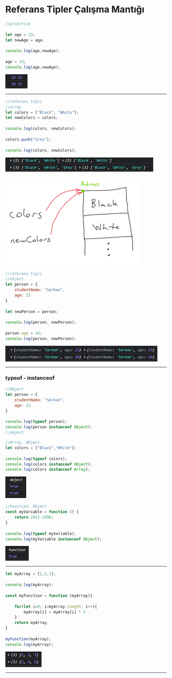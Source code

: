 # Referans Tipler Çalışma Mantığı

```jsx
//primitive

let age = 23;
let newAge = age;

console.log(age,newAge);

age = 24;
console.log(age,newAge);
```

![Untitled](Untitled.png)

---

```jsx
//referans tipli 
//array
let colors = ["Black", "White"];
let newColors = colors;

console.log(colors, newColors);

colors.push("Grey");

console.log(colors, newColors);
```

![Untitled](Untitled%201.png)

![Untitled](Untitled%202.png)

```jsx
//referans tipli 
//object
let person = {
    studentName: "Serkan",
    age: 23
}

let newPerson = person;

console.log(person, newPerson);

person.age = 24;
console.log(person, newPerson);
```

![Untitled](Untitled%203.png)

---

### typeof - instanceof

```jsx
//Object
let person = {
    studentName: "Serkan",
    age: 23
}

console.log(typeof person);
console.log(person instanceof Object);
//object
```

```jsx
//Array, Object
let colors = ["Black","White"]; 

console.log(typeof colors);
console.log(colors instanceof Object);
console.log(colors instanceof Array);
```

![Untitled](Untitled%204.png)

```jsx
//Function, Object
const myVariable = function () {
    return 2022-1998; 
}

console.log(typeof myVariable);
console.log(myVariable instanceof Object);
```

![Untitled](Untitled%205.png)

---

```jsx
let myArray = [1,2,3];

console.log(myArray);

const myFunction = function (myArray){
    
    for(let i=0; i<myArray.length; i++){
        myArray[i] = myArray[i] * 2 
    }
    return myArray;
}

myFunction(myArray);
console.log(myArray);
```

![Untitled](Untitled%206.png)

---